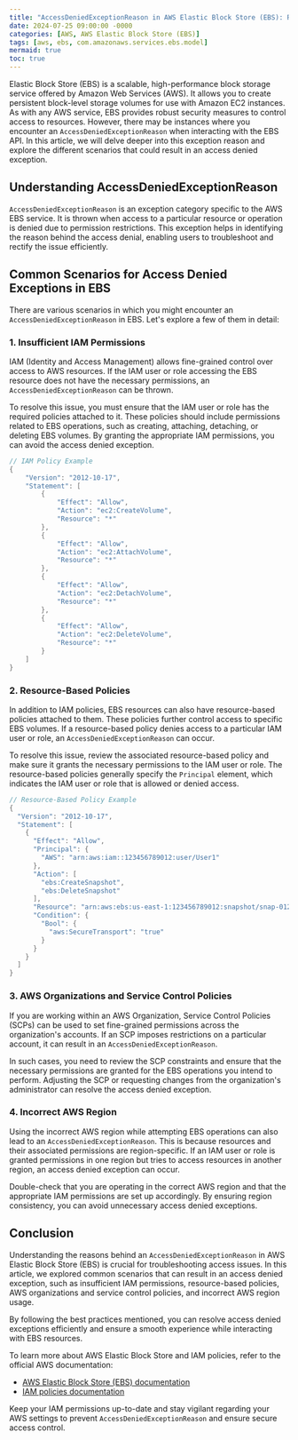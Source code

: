 ```yaml
---
title: "AccessDeniedExceptionReason in AWS Elastic Block Store (EBS): Reasons Behind Access Denied Exceptions"
date: 2024-07-25 09:00:00 -0000
categories: [AWS, AWS Elastic Block Store (EBS)]
tags: [aws, ebs, com.amazonaws.services.ebs.model]
mermaid: true
toc: true
---
```



Elastic Block Store (EBS) is a scalable, high-performance block storage service offered by Amazon Web Services (AWS). It allows you to create persistent block-level storage volumes for use with Amazon EC2 instances. As with any AWS service, EBS provides robust security measures to control access to resources. However, there may be instances where you encounter an `AccessDeniedExceptionReason` when interacting with the EBS API. In this article, we will delve deeper into this exception reason and explore the different scenarios that could result in an access denied exception.

## Understanding AccessDeniedExceptionReason

`AccessDeniedExceptionReason` is an exception category specific to the AWS EBS service. It is thrown when access to a particular resource or operation is denied due to permission restrictions. This exception helps in identifying the reason behind the access denial, enabling users to troubleshoot and rectify the issue efficiently.

## Common Scenarios for Access Denied Exceptions in EBS

There are various scenarios in which you might encounter an `AccessDeniedExceptionReason` in EBS. Let's explore a few of them in detail:

### 1. Insufficient IAM Permissions

IAM (Identity and Access Management) allows fine-grained control over access to AWS resources. If the IAM user or role accessing the EBS resource does not have the necessary permissions, an `AccessDeniedExceptionReason` can be thrown.

To resolve this issue, you must ensure that the IAM user or role has the required policies attached to it. These policies should include permissions related to EBS operations, such as creating, attaching, detaching, or deleting EBS volumes. By granting the appropriate IAM permissions, you can avoid the access denied exception.

```java
// IAM Policy Example
{
    "Version": "2012-10-17",
    "Statement": [
        {
            "Effect": "Allow",
            "Action": "ec2:CreateVolume",
            "Resource": "*"
        },
        {
            "Effect": "Allow",
            "Action": "ec2:AttachVolume",
            "Resource": "*"
        },
        {
            "Effect": "Allow",
            "Action": "ec2:DetachVolume",
            "Resource": "*"
        },
        {
            "Effect": "Allow",
            "Action": "ec2:DeleteVolume",
            "Resource": "*"
        }
    ]
}
```

### 2. Resource-Based Policies

In addition to IAM policies, EBS resources can also have resource-based policies attached to them. These policies further control access to specific EBS volumes. If a resource-based policy denies access to a particular IAM user or role, an `AccessDeniedExceptionReason` can occur.

To resolve this issue, review the associated resource-based policy and make sure it grants the necessary permissions to the IAM user or role. The resource-based policies generally specify the `Principal` element, which indicates the IAM user or role that is allowed or denied access.

```java
// Resource-Based Policy Example
{
  "Version": "2012-10-17",
  "Statement": [
    {
      "Effect": "Allow",
      "Principal": {
        "AWS": "arn:aws:iam::123456789012:user/User1"
      },
      "Action": [
        "ebs:CreateSnapshot",
        "ebs:DeleteSnapshot"
      ],
      "Resource": "arn:aws:ebs:us-east-1:123456789012:snapshot/snap-01234567890abcdef",
      "Condition": {
        "Bool": {
          "aws:SecureTransport": "true"
        }
      }
    }
  ]
}
```

### 3. AWS Organizations and Service Control Policies

If you are working within an AWS Organization, Service Control Policies (SCPs) can be used to set fine-grained permissions across the organization's accounts. If an SCP imposes restrictions on a particular account, it can result in an `AccessDeniedExceptionReason`.

In such cases, you need to review the SCP constraints and ensure that the necessary permissions are granted for the EBS operations you intend to perform. Adjusting the SCP or requesting changes from the organization's administrator can resolve the access denied exception.

### 4. Incorrect AWS Region

Using the incorrect AWS region while attempting EBS operations can also lead to an `AccessDeniedExceptionReason`. This is because resources and their associated permissions are region-specific. If an IAM user or role is granted permissions in one region but tries to access resources in another region, an access denied exception can occur.

Double-check that you are operating in the correct AWS region and that the appropriate IAM permissions are set up accordingly. By ensuring region consistency, you can avoid unnecessary access denied exceptions.

## Conclusion

Understanding the reasons behind an `AccessDeniedExceptionReason` in AWS Elastic Block Store (EBS) is crucial for troubleshooting access issues. In this article, we explored common scenarios that can result in an access denied exception, such as insufficient IAM permissions, resource-based policies, AWS organizations and service control policies, and incorrect AWS region usage.

By following the best practices mentioned, you can resolve access denied exceptions efficiently and ensure a smooth experience while interacting with EBS resources.

To learn more about AWS Elastic Block Store and IAM policies, refer to the official AWS documentation:

- [AWS Elastic Block Store (EBS) documentation](https://docs.aws.amazon.com/ebs/)
- [IAM policies documentation](https://docs.aws.amazon.com/IAM/latest/UserGuide/reference_policies.html)

Keep your IAM permissions up-to-date and stay vigilant regarding your AWS settings to prevent `AccessDeniedExceptionReason` and ensure secure access control.